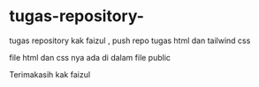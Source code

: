 # tugas-repository-
tugas repository kak faizul , push repo tugas html dan tailwind css

file html dan css nya ada di dalam file public

Terimakasih kak faizul
